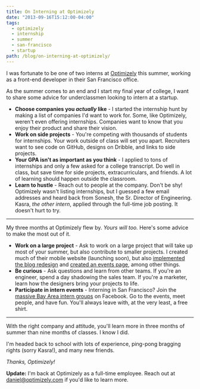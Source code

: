 ```yaml
---
title: On Interning at Optimizely
date: "2013-09-16T15:12:00-04:00"
tags:
  - optimizely
  - internship
  - summer
  - san-francisco
  - startup
path: /blog/on-interning-at-optimizely/
---
```


I was fortunate to be one of two interns at [Optimizely](https://www.optimizely.com/) this summer, working as a front-end developer in their San Francisco office.

As the summer comes to an end and I start my final year of college, I want to share some advice for underclassmen looking to intern at a startup.

- **Choose companies you _actually_ like** \- I started the internship hunt by making a list of companies I'd want to work for. Some, like Optimizely, weren't even offering internships. Companies want to know that you enjoy their product and share their vision.
- **Work on side projects** \- You're competing with thousands of students for internships. Your work outside of class will set you apart. Recruiters want to see code on GitHub, designs on Dribble, and links to side projects.
- **Your GPA isn't as important as you think** \- I applied to tons of internships and only a few asked for a college transcript. Do well in class, but save time for side projects, extracurriculars, and friends. A lot of learning should happen outside the classroom.
- **Learn to hustle** \- Reach out to people at the company. Don't be shy! Optimizely wasn't listing internships, but I guessed a few email addresses and heard back from Sonesh, the Sr. Director of Engineering. Kasra, _the other intern_, applied through the full-time job posting. It doesn't hurt to try.

---

My three months at Optimizely flew by. _Yours will too._ Here's some advice to make the most out of it.

- **Work on a large project** \- Ask to work on a large project that will take up most of your summer, but also contribute to smaller projects. I created much of their mobile website (launching soon), but also [implemented the blog redesign](http://blog.optimizely.com/) and [created an events page](https://www.optimizely.com/events), among other things.
- **Be curious** \- Ask questions and learn from other teams. If you're an engineer, spend a day shadowing the sales team. If you're a marketer, learn how the designers bring your projects to life.
- **Participate in intern events** \- Interning in San Francisco? Join the [massive Bay Area intern groups](https://www.facebook.com/groups/210814239033807/) on Facebook. Go to the events, meet people, and have fun. You'll always leave with, at the very least, a free shirt.

---

With the right company and attitude, you'll learn more in three months of summer than nine months of classes. I know I did.

I'm headed back to school with lots of experience, ping-pong bragging rights (sorry Kasra!), and many new friends.

_Thanks, Optimizely!_

**Update:** I'm back at Optimizely as a full-time employee. Reach out at [daniel@optimizely.com](mailto:daniel@optimizely.com) if you'd like to learn more.
